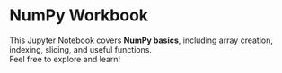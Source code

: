# NumPy Workbook 
This Jupyter Notebook covers **NumPy basics**, including array creation, indexing, slicing, and useful functions.  
 Feel free to explore and learn!
